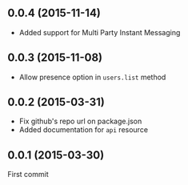 ## 0.0.4 (2015-11-14)

  - Added support for Multi Party Instant Messaging

## 0.0.3 (2015-11-08)

  - Allow presence option in `users.list` method

## 0.0.2 (2015-03-31)

  - Fix github's repo url on package.json
  - Added documentation for `api` resource

## 0.0.1 (2015-03-30)

  First commit
